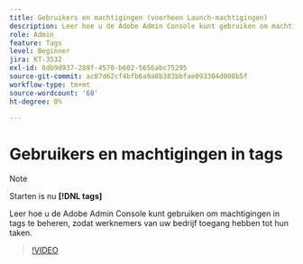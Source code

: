 ```yaml
---
title: Gebruikers en machtigingen (voorheen Launch-machtigingen)
description: Leer hoe u de Adobe Admin Console kunt gebruiken om machtigingen in tags te beheren, zodat werknemers van uw bedrijf toegang hebben tot hun taken.
role: Admin
feature: Tags
level: Beginner
jira: KT-3532
exl-id: 8db9d937-289f-4570-b602-5656abc75295
source-git-commit: ac07d62cf4bfb6a9a8b383bbfae093304d008b5f
workflow-type: tm+mt
source-wordcount: '68'
ht-degree: 0%

---
```


# Gebruikers en machtigingen in tags

>[!NOTE]
>
> Starten is nu **[!DNL tags]**

Leer hoe u de Adobe Admin Console kunt gebruiken om machtigingen in tags te beheren, zodat werknemers van uw bedrijf toegang hebben tot hun taken.

>[!VIDEO](https://video.tv.adobe.com/v/28734/?quality=12&learn=on)
